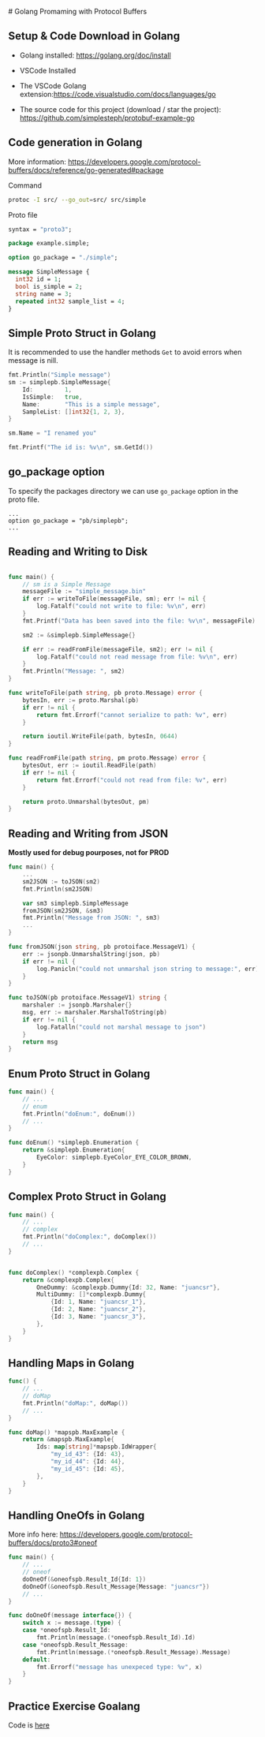 # Golang Promaming with Protocol Buffers

## Setup & Code Download in Golang

- Golang installed: https://golang.org/doc/install

- VSCode Installed

- The VSCode Golang extension:https://code.visualstudio.com/docs/languages/go

- The source code for this project (download / star the project): https://github.com/simplesteph/protobuf-example-go

## Code generation in Golang

More information:
https://developers.google.com/protocol-buffers/docs/reference/go-generated#package

Command
```bash
protoc -I src/ --go_out=src/ src/simple
```

Proto file
```proto
syntax = "proto3";

package example.simple;

option go_package = "./simple";

message SimpleMessage {
  int32 id = 1;
  bool is_simple = 2;
  string name = 3;
  repeated int32 sample_list = 4;
}
```

## Simple Proto Struct in Golang

It is recommended to use the handler methods `Get` to avoid errors when message is nill.

```go
fmt.Println("Simple message")
sm := simplepb.SimpleMessage{
    Id:         1,
    IsSimple:   true,
    Name:       "This is a simple message",
    SampleList: []int32{1, 2, 3},
}

sm.Name = "I renamed you"

fmt.Printf("The id is: %v\n", sm.GetId())
```

## go_package option

To specify the packages directory we can use `go_package` option in the proto file.

```prot
...
option go_package = "pb/simplepb";
...
```

## Reading and Writing to Disk

```go

func main() {
	// sm is a Simple Message
	messageFile := "simple_message.bin"
	if err := writeToFile(messageFile, sm); err != nil {
		log.Fatalf("could not write to file: %v\n", err)
	}
	fmt.Printf("Data has been saved into the file: %v\n", messageFile)

	sm2 := &simplepb.SimpleMessage{}

	if err := readFromFile(messageFile, sm2); err != nil {
		log.Fatalf("could not read message from file: %v\n", err)
	}
	fmt.Println("Message: ", sm2)
}

func writeToFile(path string, pb proto.Message) error {
	bytesIn, err := proto.Marshal(pb)
	if err != nil {
		return fmt.Errorf("cannot serialize to path: %v", err)
	}

	return ioutil.WriteFile(path, bytesIn, 0644)
}

func readFromFile(path string, pm proto.Message) error {
	bytesOut, err := ioutil.ReadFile(path)
	if err != nil {
		return fmt.Errorf("could not read from file: %v", err)
	}

	return proto.Unmarshal(bytesOut, pm)
}
```

## Reading and Writing from JSON

**Mostly used for debug pourposes, not for PROD**

```go
func main() {
    ...
    sm2JSON := toJSON(sm2)
	fmt.Println(sm2JSON)

	var sm3 simplepb.SimpleMessage
	fromJSON(sm2JSON, &sm3)
	fmt.Println("Message from JSON: ", sm3)
    ...
}

func fromJSON(json string, pb protoiface.MessageV1) {
	err := jsonpb.UnmarshalString(json, pb)
	if err != nil {
		log.Panicln("could not unmarshal json string to message:", err)
	}
}

func toJSON(pb protoiface.MessageV1) string {
	marshaler := jsonpb.Marshaler{}
	msg, err := marshaler.MarshalToString(pb)
	if err != nil {
		log.Fatalln("could not marshal message to json")
	}
	return msg
}
```

## Enum Proto Struct in Golang

```go
func main() {
	// ...
	// enum
	fmt.Println("doEnum:", doEnum())
	// ...
}

func doEnum() *simplepb.Enumeration {
	return &simplepb.Enumeration{
		EyeColor: simplepb.EyeColor_EYE_COLOR_BROWN,
	}
}

```

## Complex Proto Struct in Golang

```go
func main() {
	// ...
	// complex
	fmt.Println("doComplex:", doComplex())
	// ...
}


func doComplex() *complexpb.Complex {
	return &complexpb.Complex{
		OneDummy: &complexpb.Dummy{Id: 32, Name: "juancsr"},
		MultiDummy: []*complexpb.Dummy{
			{Id: 1, Name: "juancsr_1"},
			{Id: 2, Name: "juancsr_2"},
			{Id: 3, Name: "juancsr_3"},
		},
	}
}
```

## Handling Maps in Golang

```go
func() {
	// ...
	// doMap
	fmt.Println("doMap:", doMap())
	// ...
}

func doMap() *mapspb.MaxExample {
	return &mapspb.MaxExample{
		Ids: map[string]*mapspb.IdWrapper{
			"my_id_43": {Id: 43},
			"my_id_44": {Id: 44},
			"my_id_45": {Id: 45},
		},
	}
}
```

## Handling OneOfs in Golang
More info here:
https://developers.google.com/protocol-buffers/docs/proto3#oneof




```go
func main() {
	// ...
	// oneof
	doOneOf(&oneofspb.Result_Id{Id: 1})
	doOneOf(&oneofspb.Result_Message{Message: "juancsr"})
	// ...
}

func doOneOf(message interface{}) {
	switch x := message.(type) {
	case *oneofspb.Result_Id:
		fmt.Println(message.(*oneofspb.Result_Id).Id)
	case *oneofspb.Result_Message:
		fmt.Println(message.(*oneofspb.Result_Message).Message)
	default:
		fmt.Errorf("message has unexpeced type: %v", x)
	}
}
```


## Practice Exercise Goalang

Code is [here](./my-code/go-with-protoc/exercise.go)